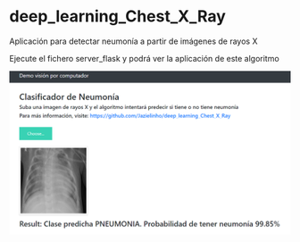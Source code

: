 # deep_learning_Chest_X_Ray
Aplicación para detectar neumonía a partir de imágenes de rayos X

Ejecute el fichero server_flask y podrá ver la aplicación de este algoritmo

![Image_recognition](Captura.PNG)
